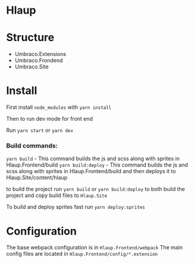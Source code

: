# Hlaup

# Structure

* Umbraco.Extensions
* Umbraco.Frondend
* Umbraco.Site

# Install

First install ``node_modules`` with ``yarn install``

Then to run dev mode for front end

Run ``yarn start`` or ``yarn dev`` 

### Build commands:
``yarn build`` - This command builds the js and scss along with sprites in Hlaup.Frontend/build
``yarn build:deploy`` - This command builds the js and scss along with sprites in Hlaup.Frontend/build and then deploys it to Hlaup.Site/content/hlaup

to build the project run ``yarn build`` or ``yarn build:deploy`` to both build the project and copy build files to ``Hlaup.Site``

To build and deploy sprites fast run ``yarn deploy:sprites``


# Configuration

The base webpack configuration is in ``Hlaup.Frontend/webpack``
The main config files are located in ``Hlaup.Frontend/config/*.extension``